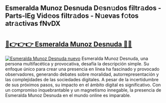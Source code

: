 ## Esmeralda Munoz Desnuda D𝚎sn𝚞dos filtr𝚊dos - Parts-lEg Vid𝚎os filtr𝚊dos - N𝚞evas f𝚘tos atr𝚊ctivas fNvDX

# <h2><a href="http://mb19o05.tromn.icu/?c=Esmeralda+Munoz+Desnuda">🔗👉👉👉 Esmeralda Munoz Desnuda 🔗🔗</a></h2>

[![Esmeralda Munoz Desnuda nuevo](https://i.imgur.com/pEAQMta.gif)](http://mb19o05.tromn.icu/?c=Esmeralda+Munoz+Desnuda)
Esmeralda Munoz Desnuda, una persona multifacética y provocativa, desafía la descripción simple. Su enfoque único para crear una presencia en línea ha fascinado y provocado observadores, generando debates sobre moralidad, autorrepresentación y las complejidades de las sociedades digitales. A pesar de la incertidumbre de sus próximos pasos, su impacto en el ámbito digital es significativo. Con un compromiso inquebrantable y un magnetismo innegable, la presencia de Esmeralda Munoz Desnuda en el mundo online es imparable.

